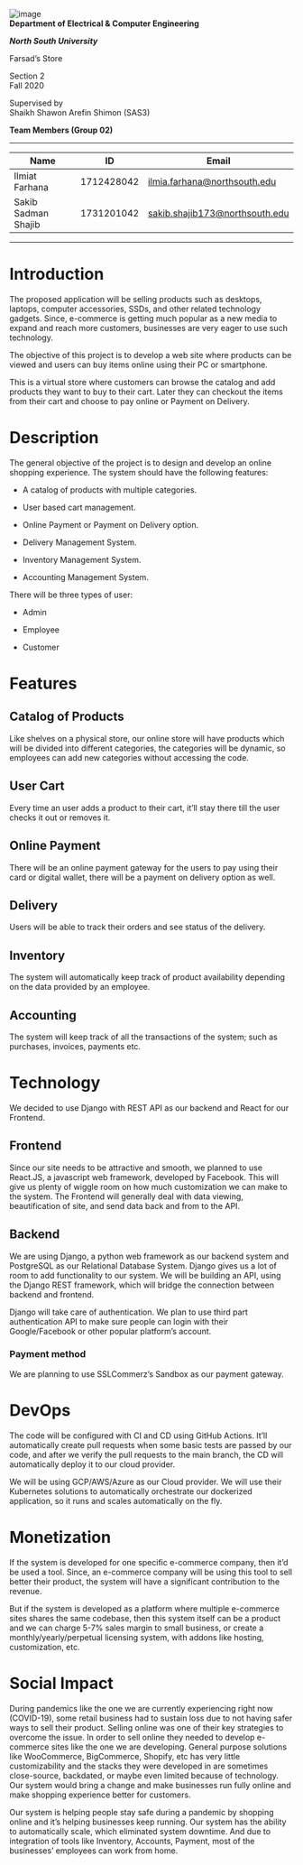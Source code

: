 ![image](ProjectProposal\images\NSU.png)\
**Department of Electrical & Computer Engineering**

***North South University***

Farsad’s Store

Section 2\
Fall 2020

Supervised by\
Shaikh Shawon Arefin Shimon (SAS3)

**Team Members (Group 02)**

-----------------------------------------------------------------
| Name | ID | Email |
| ----- | ------| --------|
| Ilmiat Farhana | 1712428042 | ilmia.farhana@northsouth.edu |
| Sakib Sadman Shajib | 1731201042 | sakib.shajib173@northsouth.edu |
-----------------------------------------------------------------

Introduction
============

The proposed application will be selling products such as desktops,
laptops, computer accessories, SSDs, and other related technology
gadgets. Since, e-commerce is getting much popular as a new media to
expand and reach more customers, businesses are very eager to use such
technology.

The objective of this project is to develop a web site where products
can be viewed and users can buy items online using their PC or
smartphone.

This is a virtual store where customers can browse the catalog and add
products they want to buy to their cart. Later they can checkout the
items from their cart and choose to pay online or Payment on Delivery.

Description
===========

The general objective of the project is to design and develop an online
shopping experience. The system should have the following features:

-   A catalog of products with multiple categories.

-   User based cart management.

-   Online Payment or Payment on Delivery option.

-   Delivery Management System.

-   Inventory Management System.

-   Accounting Management System.

There will be three types of user:

-   Admin

-   Employee

-   Customer

Features
========

Catalog of Products
-------------------

Like shelves on a physical store, our online store will have products
which will be divided into different categories, the categories will be
dynamic, so employees can add new categories without accessing the code.

User Cart
---------

Every time an user adds a product to their cart, it’ll stay there till
the user checks it out or removes it.

Online Payment
--------------

There will be an online payment gateway for the users to pay using their
card or digital wallet, there will be a payment on delivery option as
well.

Delivery
--------

Users will be able to track their orders and see status of the delivery.

Inventory
---------

The system will automatically keep track of product availability
depending on the data provided by an employee.

Accounting
----------

The system will keep track of all the transactions of the system; such
as purchases, invoices, payments etc.

Technology
==========

We decided to use Django with REST API as our backend and React for our
Frontend.

Frontend
--------

Since our site needs to be attractive and smooth, we planned to use
React.JS, a javascript web framework, developed by Facebook. This will
give us plenty of wiggle room on how much customization we can make to
the system. The Frontend will generally deal with data viewing,
beautification of site, and send data back and from to the API.

Backend
-------

We are using Django, a python web framework as our backend system and
PostgreSQL as our Relational Database System. Django gives us a lot of
room to add functionality to our system. We will be building an API,
using the Django REST framework, which will bridge the connection
between backend and frontend.

Django will take care of authentication. We plan to use third part
authentication API to make sure people can login with their
Google/Facebook or other popular platform’s account.

### Payment method

We are planning to use SSLCommerz’s Sandbox as our payment gateway.

DevOps
======

The code will be configured with CI and CD using GitHub Actions. It’ll
automatically create pull requests when some basic tests are passed by
our code, and after we verify the pull requests to the main branch, the
CD will automatically deploy it to our cloud provider.

We will be using GCP/AWS/Azure as our Cloud provider. We will use their
Kubernetes solutions to automatically orchestrate our dockerized
application, so it runs and scales automatically on the fly.

Monetization
============

If the system is developed for one specific e-commerce company, then
it’d be used a tool. Since, an e-commerce company will be using this
tool to sell better their product, the system will have a significant
contribution to the revenue.

But if the system is developed as a platform where multiple e-commerce
sites shares the same codebase, then this system itself can be a product
and we can charge 5-7% sales margin to small business, or create a
monthly/yearly/perpetual licensing system, with addons like hosting,
customization, etc.

Social Impact
=============

During pandemics like the one we are currently experiencing right now
(COVID-19), some retail business had to sustain loss due to not having
safer ways to sell their product. Selling online was one of their key
strategies to overcome the issue. In order to sell online they needed to
develop e-commerce sites like the one we are developing. General purpose
solutions like WooCommerce, BigCommerce, Shopify, etc has very little
customizability and the stacks they were developed in are sometimes
close-source, backdated, or maybe even limited because of technology.
Our system would bring a change and make businesses run fully online and
make shopping experience better for customers.

Our system is helping people stay safe during a pandemic by shopping
online and it’s helping businesses keep running. Our system has the
ability to automatically scale, which eliminated system downtime. And
due to integration of tools like Inventory, Accounts, Payment, most of
the businesses’ employees can work from home.
